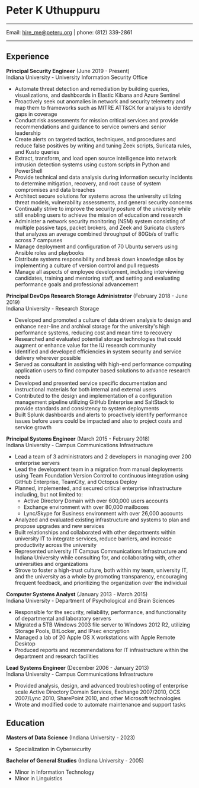 # Peter K Uthuppuru

---

Email: hire_me@peteru.org | phone: (812) 339-2861

---

## Experience

**Principal Security Engineer**  (June 2019 - Present)  
Indiana University - University Information Security Office  

* Automate threat detection and remediation by building queries, visualizations, and dashboards in Elastic Kibana and Azure Sentinel
* Proactively seek out anomalies in network and security telemetry and map them to frameworks such as MITRE ATT&CK for analysis to identify gaps in coverage
* Conduct risk assessments for mission critical services and provide recommendations and guidance to service owners and senior leadership
* Create alerts on targeted tactics, techniques, and procedures and reduce false positives by writing and tuning Zeek scripts, Suricata rules, and Kusto queries
* Extract, transform, and load open source intelligence into network intrusion detection systems using custom scripts in Python and PowerShell
* Provide technical and data analysis during information security incidents to determine mitigation, recovery, and root cause of system compromises and data breaches
* Architect secure solutions for systems across the university utilizing threat models, vulnerability assessments, and general security concerns
* Continually strive to improve the security posture of the university while still enabling users to achieve the mission of education and research
* Administer a network security monitoring (NSM) system consisting of multiple passive taps, packet brokers, and Zeek and Suricata clusters that analyzes an average combined throughput of 80Gb/s of traffic across 7 campuses
* Manage deployment and configuration of 70 Ubuntu servers using Ansible roles and playbooks
* Distribute systems responsibility and break down knowledge silos by implementing a culture of version control and pull requests
* Manage all aspects of employee development, including interviewing candidates, training and mentoring staff, and setting and evaluating performance goals and professional advancement

**Principal DevOps Research Storage Administrator**  (February 2018 - June 2019)  
Indiana University - Research Storage  

* Developed and promoted a culture of data driven analysis to design and enhance near-line and archival storage for the university's high performance systems, reducing cost and mean time to recovery
* Researched and evaluated potential storage technologies that could augment or enhance value for the IU research community
* Identified and developed efficiencies in system security and service delivery wherever possible
* Served as consultant in assisting with high-end performance computing application users to find computer based solutions to advance research needs
* Developed and presented service specific documentation and instructional materials for both internal and external users
* Contributed to the design and implementation of a configuration management pipeline utilizing GitHub Enterprise and SaltStack to provide standards and consistency to system deployments
* Built Splunk dashboards and alerts to proactively identify performance issues before users could be impacted and also to project costs and service growth

**Principal Systems Engineer**  (March 2015 - February 2018)  
Indiana University - Campus Communications Infrastructure  

* Lead a team of 3 administrators and 2 developers in managing over 200 enterprise servers
* Lead the development team in a migration from manual deployments using Team Foundation Version Control to continuous integration using GitHub Enterprise, TeamCity, and Octopus Deploy
* Planned, implemented, and secured critical enterprise infrastructure including, but not limited to:
  * Active Directory Domain with over 600,000 users accounts
  * Exchange environment with over 80,000 mailboxes
  * Lync/Skype for Business environment with over 26,000 accounts
* Analyzed and evaluated existing infrastructure and systems to plan and propose upgrades and new services
* Built relationships and collaborated with other departments within university IT to integrate services, reduce barriers, and increase productivity across the university
* Represented university IT Campus Communications Infrastructure and Indiana University while consulting for, and collaborating with, other universities and organizations
* Strove to foster a high-trust culture, both within my team, university IT, and the university as a whole by promoting transparency, encouraging frequent feedback, and prioritizing the organization over the individual

**Computer Systems Analyst**  (January 2013 - March 2015)  
Indiana University - Department of Psychological and Brain Sciences  

* Responsible for the security, reliability, performance, and functionality of departmental and laboratory servers
* Migrated a 5TB Windows 2003 file server to Windows 2012 R2, utilizing Storage Pools, BitLocker, and IPsec encryption
* Managed a lab of 20 Apple OS X workstations with Apple Remote Desktop
* Produced reports and recommendations for IT infrastructure within the department and research facilities

**Lead Systems Engineer**  (December 2006 - January 2013)  
Indiana University - Campus Communications Infrastructure  

* Provided analysis, design, and advanced troubleshooting of enterprise scale Active Directory Domain Services, Exchange 2007/2010, OCS 2007/Lync 2010, SharePoint 2010, and other Microsoft technologies
* Wrote and modified code to automate maintenance and support tasks

## Education

**Masters of Data Science** (Indiana University - 2023)  

* Specialization in Cybersecurity

**Bachelor of General Studies** (Indiana University - 2005)  

* Minor in Information Technology
* Minor in Linguistics
